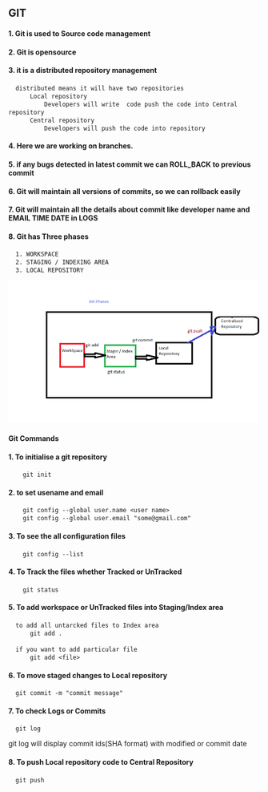   ##              GIT

 #### 1. Git is used to Source code management
 #### 2. Git is opensource
 #### 3. it is a distributed repository management
      distributed means it will have two repositories
          Local repository
              Developers will write  code push the code into Central repository
          Central repository
              Developers will push the code into repository
 #### 4. Here we are working on branches.
 #### 5. if any bugs detected in latest commit we can ROLL_BACK to previous commit 
 #### 6. Git will maintain all versions of commits, so we can rollback easily
 #### 7. Git will maintain all the details about commit like developer name and EMAIL TIME DATE in LOGS
 #### 8. Git has Three phases
      1. WORKSPACE
      2. STAGING / INDEXING AREA
      3. LOCAL REPOSITORY
![preview](./images/git_phases.png)


  ####      Git Commands 
 #### 1. To initialise a git repository
        git init

 #### 2. to set usename and email
        git config --global user.name <user name>
        git config --global user.email "some@gmail.com"

 #### 3. To see the all configuration files 
        git config --list


 #### 4. To Track the files whether Tracked or UnTracked
        git status


 #### 5. To add workspace or UnTracked files into Staging/Index area
      to add all untarcked files to Index area
          git add .  

      if you want to add particular file
          git add <file>


 #### 6. To move staged changes to  Local repository 

      git commit -m "commit message"

 #### 7. To check Logs or Commits

      git log
  git log will display commit    ids(SHA format) with modified   or commit  date

 #### 8. To push  Local repository  code to  Central Repository 

      git push 


